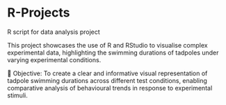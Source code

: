 # R-Projects
R script for data analysis project

This project showcases the use of R and RStudio to visualise complex experimental data, highlighting the swimming durations of tadpoles under varying experimental conditions.

🔬 Objective: To create a clear and informative visual representation of tadpole swimming durations across different test conditions, enabling comparative analysis of behavioural trends in response to experimental stimuli.
